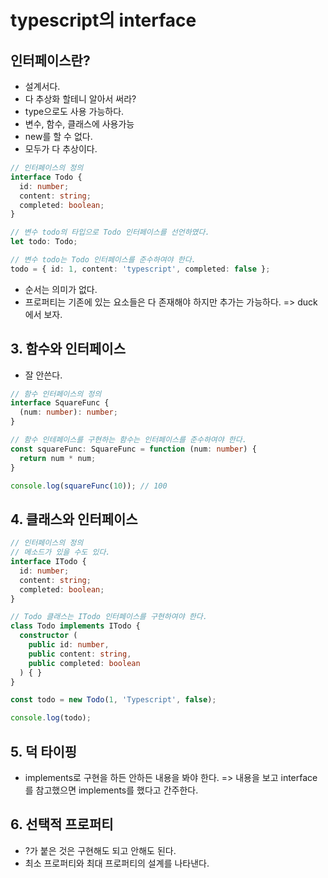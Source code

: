 # typescript의 interface
## 인터페이스란?
- 설계서다.
- 다 추상화 할테니 알아서 써라?
- type으로도 사용 가능하다.
- 변수, 함수, 클래스에 사용가능
- new를 할 수 없다.
- 모두가 다 추상이다.

```typescript
// 인터페이스의 정의
interface Todo {
  id: number;
  content: string;
  completed: boolean;
}

// 변수 todo의 타입으로 Todo 인터페이스를 선언하였다.
let todo: Todo;

// 변수 todo는 Todo 인터페이스를 준수하여야 한다.
todo = { id: 1, content: 'typescript', completed: false };
```
- 순서는 의미가 없다.
- 프로퍼티는 기존에 있는 요소들은 다 존재해야 하지만 추가는 가능하다. => duck에서 보자.

## 3. 함수와 인터페이스
- 잘 안쓴다.
```typescript
// 함수 인터페이스의 정의
interface SquareFunc {
  (num: number): number;
}

// 함수 인테페이스를 구현하는 함수는 인터페이스를 준수하여야 한다.
const squareFunc: SquareFunc = function (num: number) {
  return num * num;
}

console.log(squareFunc(10)); // 100
```

## 4. 클래스와 인터페이스
```typescript
// 인터페이스의 정의
// 메소드가 있을 수도 있다.
interface ITodo {
  id: number;
  content: string;
  completed: boolean;
}

// Todo 클래스는 ITodo 인터페이스를 구현하여야 한다.
class Todo implements ITodo {
  constructor (
    public id: number,
    public content: string,
    public completed: boolean
  ) { }
}

const todo = new Todo(1, 'Typescript', false);

console.log(todo);
```

## 5. 덕 타이핑
- implements로 구현을 하든 안하든 내용을 봐야 한다.
=> 내용을 보고 interface를 참고했으면 implements를 했다고 간주한다.

## 6. 선택적 프로퍼티
- ?가 붙은 것은 구현해도 되고 안해도 된다.
- 최소 프로퍼티와 최대 프로퍼티의 설계를 나타낸다.

